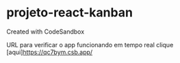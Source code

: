 # projeto-react-kanban
Created with CodeSandbox

URL para verificar o app funcionando em tempo real clique [aqui]https://qc7bym.csb.app/

